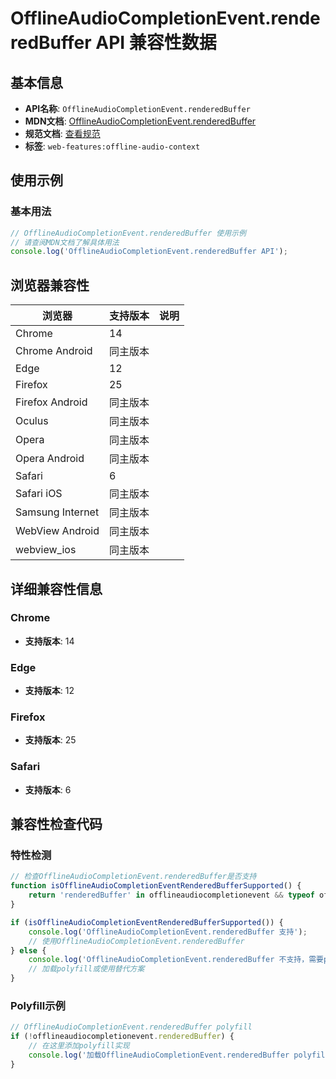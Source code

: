 # OfflineAudioCompletionEvent.renderedBuffer API 兼容性数据

## 基本信息

- **API名称**: `OfflineAudioCompletionEvent.renderedBuffer`
- **MDN文档**: [OfflineAudioCompletionEvent.renderedBuffer](https://developer.mozilla.org/docs/Web/API/OfflineAudioCompletionEvent/renderedBuffer)
- **规范文档**: [查看规范](https://webaudio.github.io/web-audio-api/#dom-offlineaudiocompletionevent-renderedbuffer)
- **标签**: `web-features:offline-audio-context`

## 使用示例

### 基本用法

```javascript
// OfflineAudioCompletionEvent.renderedBuffer 使用示例
// 请查阅MDN文档了解具体用法
console.log('OfflineAudioCompletionEvent.renderedBuffer API');
```

## 浏览器兼容性

| 浏览器 | 支持版本 | 说明 |
|--------|----------|------|
| Chrome | 14 |  |
| Chrome Android | 同主版本 |  |
| Edge | 12 |  |
| Firefox | 25 |  |
| Firefox Android | 同主版本 |  |
| Oculus | 同主版本 |  |
| Opera | 同主版本 |  |
| Opera Android | 同主版本 |  |
| Safari | 6 |  |
| Safari iOS | 同主版本 |  |
| Samsung Internet | 同主版本 |  |
| WebView Android | 同主版本 |  |
| webview_ios | 同主版本 |  |

## 详细兼容性信息

### Chrome

- **支持版本**: 14

### Edge

- **支持版本**: 12

### Firefox

- **支持版本**: 25

### Safari

- **支持版本**: 6

## 兼容性检查代码

### 特性检测

```javascript
// 检查OfflineAudioCompletionEvent.renderedBuffer是否支持
function isOfflineAudioCompletionEventRenderedBufferSupported() {
    return 'renderedBuffer' in offlineaudiocompletionevent && typeof offlineaudiocompletionevent.renderedBuffer === 'function';
}

if (isOfflineAudioCompletionEventRenderedBufferSupported()) {
    console.log('OfflineAudioCompletionEvent.renderedBuffer 支持');
    // 使用OfflineAudioCompletionEvent.renderedBuffer
} else {
    console.log('OfflineAudioCompletionEvent.renderedBuffer 不支持，需要polyfill');
    // 加载polyfill或使用替代方案
}
```

### Polyfill示例

```javascript
// OfflineAudioCompletionEvent.renderedBuffer polyfill
if (!offlineaudiocompletionevent.renderedBuffer) {
    // 在这里添加polyfill实现
    console.log('加载OfflineAudioCompletionEvent.renderedBuffer polyfill');
}
```

